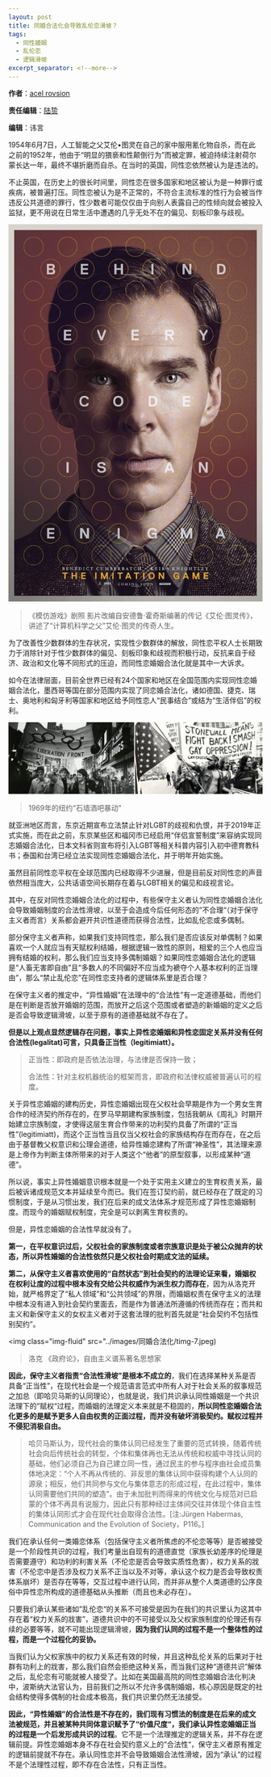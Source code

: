 ```yaml
---
layout: post
title: 同婚合法化会导致乱伦恋滑坡？
tags:
  - 同性婚姻
  - 乱伦恋
  - 逻辑滑坡
excerpt_separator: <!--more-->
---
```




**作者**：[acel rovsion](https://www.zhihu.com/people/acel-rovsion)

**责任编辑**：[陆贽](https://www.zhihu.com/people/ru-shi-shuo-59)

**编辑**：讳言

<!--more-->



1954年6月7日，人工智能之父艾伦•图灵在自己的家中服用氰化物自杀，而在此之前的1952年，他由于“明显的猥亵和性颠倒行为”而被定罪，被迫持续注射荷尔蒙长达一年，最终不堪折磨而自杀。在当时的英国，同性恋依然被认为是违法的。



不止英国，在历史上的很长时间里，同性恋在很多国家和地区被认为是一种罪行或疾病，被普遍打压。同性恋被认为是不正常的，不符合主流标准的性行为会被当作违反公共道德的罪行，性少数者可能仅仅由于向别人表露自己的性倾向就会被投入监狱，更不用说在日常生活中遭遇的几乎无处不在的偏见、刻板印象与歧视。



<img class="img-fluid" src="../images/同婚合法化/p2202114105.jpg" alt="img">

> 《模仿游戏》剧照 影片改编自安德鲁·霍奇斯编著的传记《艾伦·图灵传》，讲述了“计算机科学之父”艾伦·图灵的传奇人生。



为了改善性少数群体的生存状况，实现性少数群体的解放，同性恋平权人士长期致力于消除针对于性少数群体的偏见、刻板印象和歧视而积极行动，反抗来自于经济、政治和文化等不同形式的压迫，而同性恋婚姻合法化就是其中一大诉求。



如今在法律层面，目前全世界已经有24个国家和地区在全国范围内实现同性恋婚姻合法化，墨西哥等国在部分范围内实现了同恋婚合法化，诸如德国、捷克、瑞士、奥地利和匈牙利等国家和地区给予同性恋人“民事结合”或结为“生活伴侣”的权利。



<img class="img-fluid" src="../images/同婚合法化/timg-7.jpg" alt="img">

> 1969年的纽约“石墙酒吧暴动”



就亚洲地区而言，东京近期宣布立法禁止针对LGBT的歧视和仇恨，并于2019年正式实施，而在此之前，东京某些区和福冈市已经启用“伴侣宣誓制度”来容纳实现同志婚姻合法化，日本文科省则宣布将引入LGBT等相关科普内容引入初中德育教科书；泰国和台湾已经立法实现同性恋婚姻合法化，并于明年开始实施。



虽然目前同性恋平权在全球范围内已经取得不少进展，但是目前反对同性恋的声音依然相当庞大，公共话语空间长期存在着与LGBT相关的偏见和歧视言论。



其中，在反对同性恋婚姻合法化的过程中，有些保守主义者认为同性恋婚姻合法化会导致婚姻制度的合法性滑坡，以至于会造成今后任何形态的”不合理“（对于保守主义者而言）关系都会避开共识性道德而获得合法性，比如乱伦恋或多偶制。



部分保守主义者声称，如果我们支持同性恋，那么我们是否应该反对单偶制？如果喜欢一个人就应当有天赋权利结婚，根据逻辑一致性的原则，相爱的三个人也应当拥有结婚的权利，那么我们应当支持多偶制婚姻？如果同性恋婚姻合法化的逻辑是“人畜无害即自由”且“多数人的不同偏好不应当成为褫夺个人基本权利的正当理由”，那么“禁止乱伦恋”在同性恋支持者的逻辑体系里是否合理？



在保守主义者的推定中，“异性婚姻”在法理中的“合法性”有一定道德基础，而他们是在判断是否放开婚姻的范围，而放开之后这个范围或者塑造的新婚姻的定义之后是否会导致逻辑滑坡，以至于原有的道德基础就不存在了。



**但是以上观点显然逻辑存在问题，事实上异性恋婚姻和异性恋固定关系并没有任何合法性(legalitat)可言，只具备正当性（legitimiatt）。**



> 正当性：即政府是否依法治理，与法律是否保持一致；
>
> 合法性：针对主权机器统治的框架而言，即政府和法律权威被普遍认可的程度。



关于异性恋婚姻的建构历史，异性恋婚姻出现在父权社会早期是作为一个男女生育合作的经济契约所存在的，在罗马早期建构家族制度，包括我朝从《周礼》时期开始建立宗族制度，才使得这层生育合作带来的功利契约具备了所谓的“正当性”(legitimiatt)，而这个正当性当且仅当父权社会的家族结构存在而存在，在之后由于基督教父权意识和公理会道德，给异性婚恋建构了所谓“神圣性”，其法理来源是上帝作为判断主体所带来的对于人类这个“他者”的原型叙事，以形成某种“道德”。



所以说，事实上异性婚姻意识根本就是一个处于实用主义建立的生育权责关系，最后被诉诸成规范文本并延续至今而已。我们在签订契约前，就已经存在了既定的习惯制度，于是从习惯出发，我们在后来的成文法体系才规范形成了异性恋婚姻制度。而现今的婚姻赋权制度，完全是可以剥离生育权责的。



但是，异性恋婚姻的合法性早就没有了。



**第一，在平权意识过后，父权社会的家族制度或者宗族意识是处于被公众抛弃的状态，所以异性婚姻的合法性依然只是父权社会时期成文法的延续。**



**第二，从保守主义者喜欢使用的“自然状态”到社会契约的法理论证来看，婚姻权在权利让度的过程中根本没有交给公共权威作为派生权力而存在**，因为从洛克开始，就严格界定了“私人领域”和“公共领域”的界限，而婚姻权责在保守主义的法理中根本没有进入到社会契约里面去，而是作为普通法所遵循的传统而存在；而共和主义和新保守主义的女权主义者对于这套法理的批判首先就是“社会契约不包括性别契约”。

<img class="img-fluid" src="../images/同婚合法化/timg-7.jpeg)

> 洛克 《政府论》，自由主义谱系著名思想家



**因此，保守主义者指责“合法性滑坡”是根本不成立的**，我们在选择某种关系是否具备“正当性”，在现代社会是一个规范语言范式中所有人对于社会关系的叙事规范之加总（即哈贝马斯的认同理论），也就是说，我们共识承认同性婚姻是一个共识法理下的”赋权“过程，而婚姻的法理定义本来就是不稳固的，**所以同性恋婚姻合法化更多的是赋予更多人自由权责的正面过程，而并没有破坏消极契约。赋权过程并不侵犯消极自由。**



> 哈贝马斯认为，现代社会的集体认同已经发生了重要的范式转换，随着传统社会向后传统社会的转型，个体和集体再也无法从传统和权威中寻找认同的基础，他们必须自己为自己建立同一性，通过民主的参与程序由社会成员集体地决定：“个人不再从传统的、非反思的集体认同中获得构建个人认同的源泉；相反，他们共同参与文化与集体意志的形成过程，在此过程中，集体认同需要他们共同的塑造”。由于未加批判而得来的传统文化与规范对已启蒙的个体不再具有说服力，因此只有那种经过主体间交往并体现个体自主性的集体认同形式才会在现代社会取得合法性。[注:Jürgen Habermas, Communication and the Evolution of Society，P116。]



我们在承认任何一类婚恋体系（包括保守主义者所焦虑的不伦恋等等）是否被接受是一个阶段性共识的过程，我们考量出自现有的道德直觉（家族长幼差序的伦理是否需要遵守）和功利的利害关系（不伦恋是否会导致实质性危害），权力关系的戕害（不伦恋中是否涉及权力关系不正当以及不对等，承认这个权力是否会导致权责体系崩坏）是否存在等等，交互过程中进行认同，而并非从整个人类道德的公序良俗中异性恋所构成的道德基础从头推断（而且也未必存在）。



只要我们承认某些诸如”乱伦恋“的关系不可接受是因为在我们的共识里认为这其中存在着“权力关系的戕害”，道德共识中的不可接受以及父权家族制度的伦理还有存续的必要等等，就不可能出现逻辑滑坡，**因为我们认同的过程不是一个整体性的过程，而是一个过程化的妥协。**



当我们认为父权家族中的权力关系还有效的时候，并且这种乱伦关系的后果对于社群有功利上的戕害，那么我们自然会拒绝这种关系，而当我们这种“道德共识”解体之后，乱伦恋有可能就被人接受了。比如在美国最高院的同性恋婚姻合法化判决中，波斯纳大法官认为，目前我们之所以不允许多偶制婚姻，核心原因是既定的社会结构使得多偶制的社会成本极高，我们共识里仍然无法接受。



**因此，“异性婚姻”的合法性是不存在的，我们现有习惯法的制度是在后来的成文法被规范，并且被某种共同体意识赋予了“价值尺度“，我们承认异性恋婚姻正当的过程是一个后发形成共识的过程**。它不是一个法理推定的逻辑关系，并不存在逻辑前提。异性恋婚姻本身不存在社会契约意义上的”合法性“，保守主义者原有推定的逻辑前提就不存在。承认同性恋并不会导致婚姻合法性滑坡，因为“承认”的过程不是个法理性过程，即不存在合法性，只有正当性。